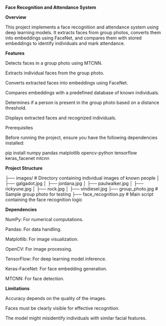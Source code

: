 **Face Recognition and Attendance System**

**Overview**

This project implements a face recognition and attendance system using deep learning models. It extracts faces from group photos, converts them into embeddings using FaceNet, and compares them with stored embeddings to identify individuals and mark attendance.

**Features**

Detects faces in a group photo using MTCNN.

Extracts individual faces from the group photo.

Converts extracted faces into embeddings using FaceNet.

Compares embeddings with a predefined database of known individuals.

Determines if a person is present in the group photo based on a distance threshold.

Displays extracted faces and recognized individuals.

Prerequisites

Before running the project, ensure you have the following dependencies installed:

pip install numpy pandas matplotlib opencv-python tensorflow keras_facenet mtcnn

**Project Structure**

├── images/                # Directory containing individual images of known people
│   ├── galgadot.jpg
│   ├── jordana.jpg
│   ├── paulwalker.jpg
│   ├── rickyune.jpg
│   ├── rock.jpg
│   ├── vindiesel.jpg
├── group_photo.jpg        # Sample group photo for testing
├── face_recognition.py    # Main script containing the face recognition logic

**Dependencies**

NumPy: For numerical computations.

Pandas: For data handling.

Matplotlib: For image visualization.

OpenCV: For image processing.

TensorFlow: For deep learning model inference.

Keras-FaceNet: For face embedding generation.

MTCNN: For face detection.

**Limitations**

Accuracy depends on the quality of the images.

Faces must be clearly visible for effective recognition.

The model might misidentify individuals with similar facial features.
